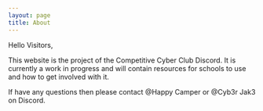 ```yaml
---
layout: page
title: About
---
```


Hello Visitors,

This website is the project of the Competitive Cyber Club Discord. It is currently a work in progress and will contain resources for schools to use and how to get involved with it.

If have any questions then please contact @Happy Camper or @Cyb3r Jak3 on Discord.

